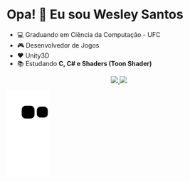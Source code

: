 # Opa! :call_me_hand: Eu sou Wesley Santos

- :computer: Graduando em Ciência da Computação - UFC
- :video_game: Desenvolvedor de Jogos
- :hearts: Unity3D
- :books: Estudando **C, C# e Shaders (Toon Shader)**

<div align="center">
  <a href="https://github.com/wesleysotnas64">
  <img height="150em" src="https://github-readme-stats.vercel.app/api?username=wesleysotnas64&show_icons=true&theme=dark&include_all_commits=true&count_private=true"/>
  <img height="150em" src="https://github-readme-stats.vercel.app/api/top-langs/?username=wesleysotnas64&layout=compact&langs_count=7&theme=dark"/>
</div>
  
  ![Snake animation](https://github.com/wesleysotnas64/wesleysotnas64/blob/output/github-contribution-grid-snake.svg)


